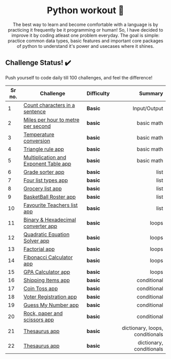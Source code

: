 
<h1 align="center">
  Python workout 💪
</h1>

<p align="center">
 The best way to learn and become comfortable with a language is by practicing it frequently be it programming or human!  
 So, I have decided to improve it by coding atleast one problem everyday.
 The goal is simple: practice common data types, basic features and important core packages of python to understand it's power and usecases where it shines. 
</p>


## Challenge Status! ✔️

Push yourself to code daily till 100 challenges, and feel the difference!

| Sr no. | Challenge | Difficulty | Summary
| ------------ | ---------- | ----- | -----------: |
| 1 | [Count characters in a sentence](challenge_1/main.py) | **Basic** |Input/Output|
| 2 | [Miles per hour to metre per second](challenge_2/main.py) | **basic** |basic math |
| 3 | [Temperature conversion](challenge_3/main.py) | **basic** |basic math |
| 4 | [Triangle rule app](challenge_4/main.py) | **basic** |basic math |
| 5 | [Multiplication and Exponent Table app](challenge_5/main.py) | **basic** |basic math |
| 6 | [Grade sorter app](challenge_6/main.py) | **basic** |list |
| 7 | [Four list types app](challenge_7/main.py) | **basic** |list |
| 8 | [Grocery list app](challenge_8/main.py) | **basic** |list |
| 9 | [BasketBall Roster app](challenge_9/main.py) | **basic** |list |
| 10 | [Favourite Teachers list app](challenge_10/main.py) | **basic** |list |
| 11 | [Binary & Hexadecimal converter app](challenge_11/main.py) | **basic** |loops |
| 12 | [Quadratic Equation Solver app](challenge_12/main.py) | **basic** |loops|
| 13 | [Factorial app](challenge_13/main.py) | **basic** |loops|
| 14 | [Fibonacci Calculator app](challenge_14/main.py) | **basic** |loops|
| 15 | [GPA Calculator app](challenge_15/main.py) | **basic** |loops|
| 16 | [Shipping Items app](challenge_16/main.py) | **basic** |conditional|
| 17 | [Coin Toss app](challenge_17/main.py) | **basic** |conditional|
| 18 | [Voter Registration app](challenge_18/main.py) | **basic** |conditional|
| 19 | [Guess My Number app](challenge_19/main.py) | **basic** |conditional|
| 20 | [Rock, paper and scissors app](challenge_20/main.py) | **basic** |conditional|
| 21 | [Thesaurus app](challenge_21/main.py) | **basic** |dictionary, loops, conditionals|
| 22 | [Thesaurus app](challenge_22/main.py) | **basic** |dictionary, conditionals|

